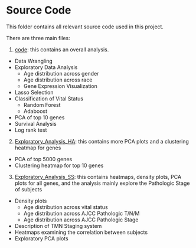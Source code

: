 Source Code
=================================================

This folder contains all relevant source code used in this project. 

There are three main files:
1. [code](https://github.com/STAT540-UBC/Repo_team_Genome-Surfers_W2020/blob/master/src/code.md): this contains an overall analysis.
  + Data Wrangling
  + Exploratory Data Analysis
    + Age distribution across gender
    + Age distribution across race
    + Gene Expression Visualization
  + Lasso Selection
  + Classification of Vital Status
    + Random Forest
    + Adaboost
  + PCA of top 10 genes
  + Survival Analysis
  + Log rank test
2. [Exploratory_Analysis_HA](https://github.com/STAT540-UBC/Repo_team_Genome-Surfers_W2020/blob/master/src/exploratory_analysis_HA.md): this contains more PCA plots and a clustering heatmap for genes
  + PCA of top 5000 genes
  + Clustering heatmap for top 10 genes
3. [Exploratory_Analysis_SS](https://github.com/STAT540-UBC/Repo_team_Genome-Surfers_W2020/blob/master/src/analysis_SS.md): this contains heatmaps, density plots, PCA plots for all genes, and the analysis mainly explore the Pathologic Stage of subjects
+ Density plots
    + Age distribution across vital status
    + Age distribution across AJCC Pathologic T/N/M
    + Age distribution across AJCC Pathologic Stage
+ Description of TMN Staging system
+ Heatmaps examining the correlation between subjects
+ Exploratory PCA plots


